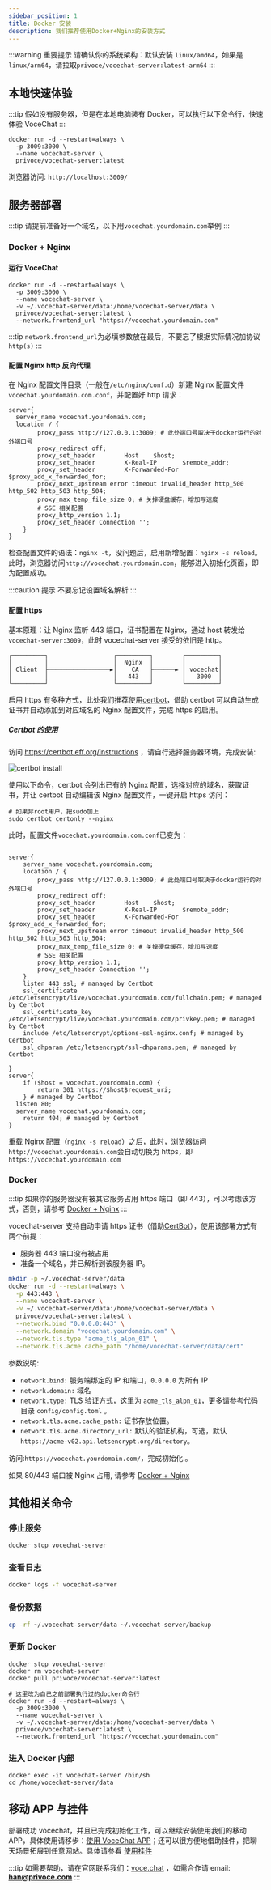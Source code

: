 ```yaml
---
sidebar_position: 1
title: Docker 安装
description: 我们推荐使用Docker+Nginx的安装方式
---
```


:::warning 重要提示
请确认你的系统架构：默认安装 `linux/amd64`，如果是 `linux/arm64`，请拉取`privoce/vocechat-server:latest-arm64`
:::

## 本地快速体验

:::tip
假如没有服务器，但是在本地电脑装有 Docker，可以执行以下命令行，快速体验 VoceChat
:::

```shell
docker run -d --restart=always \
  -p 3009:3000 \
  --name vocechat-server \
  privoce/vocechat-server:latest
```

浏览器访问: `http://localhost:3009/`

## 服务器部署

:::tip
请提前准备好一个域名，以下用`vocechat.yourdomain.com`举例
:::

### Docker + Nginx

#### 运行 VoceChat

```shell
docker run -d --restart=always \
  -p 3009:3000 \
  --name vocechat-server \
  -v ~/.vocechat-server/data:/home/vocechat-server/data \
  privoce/vocechat-server:latest \
  --network.frontend_url "https://vocechat.yourdomain.com"
```

:::tip
`network.frontend_url`为必填参数放在最后，不要忘了根据实际情况加协议`http(s)`
:::

#### 配置 Nginx http 反向代理

在 Nginx 配置文件目录（一般在`/etc/nginx/conf.d`）新建 Nginx 配置文件`vocechat.yourdomain.com.conf`，并配置好 http 请求：

```nginx
server{
  server_name vocechat.yourdomain.com;
  location / {
        proxy_pass http://127.0.0.1:3009; # 此处端口号取决于docker运行的对外端口号
        proxy_redirect off;
        proxy_set_header        Host    $host;
        proxy_set_header        X-Real-IP       $remote_addr;
        proxy_set_header        X-Forwarded-For $proxy_add_x_forwarded_for;
        proxy_next_upstream error timeout invalid_header http_500 http_502 http_503 http_504;
        proxy_max_temp_file_size 0; # 关掉硬盘缓存，增加写速度
        # SSE 相关配置
        proxy_http_version 1.1;
        proxy_set_header Connection '';
    }
}
```

检查配置文件的语法：`nginx -t`，没问题后，启用新增配置：`nginx -s reload`。此时，浏览器访问`http://vocechat.yourdomain.com`，能够进入初始化页面，即为配置成功。

:::caution 提示
不要忘记设置域名解析
:::

#### 配置 https

基本原理：让 Nginx 监听 443 端口，证书配置在 Nginx，通过 host 转发给 `vocechat-server:3009`，此时 vocechat-server 接受的依旧是 http。

```
┌─────────┐                  ┌─────────┐        ┌─────────┐
│         │                  │  Nginx  │        │         │
│ Client  ├─────────────────►│    CA   ├──────► │ vocechat│
│         │                  │   443   │        │   3000  │
└─────────┘                  └─────────┘        └─────────┘
```

启用 https 有多种方式，此处我们推荐使用[certbot](https://certbot.eff.org/instructions)，借助 certbot 可以自动生成证书并自动添加到对应域名的 Nginx 配置文件，完成 https 的启用。

##### Certbot 的使用

访问 https://certbot.eff.org/instructions ，请自行选择服务器环境，完成安装:

![certbot install](image/certbot.install.png)

使用以下命令，certbot 会列出已有的 Nginx 配置，选择对应的域名，获取证书，并让 certbot 自动编辑该 Nginx 配置文件，一键开启 https 访问：

```shell
# 如果非root用户，把sudo加上
sudo certbot certonly --nginx
```

此时，配置文件`vocechat.yourdomain.com.conf`已变为：

```nginx

server{
    server_name vocechat.yourdomain.com;
    location / {
        proxy_pass http://127.0.0.1:3009; # 此处端口号取决于docker运行的对外端口号
        proxy_redirect off;
        proxy_set_header        Host    $host;
        proxy_set_header        X-Real-IP       $remote_addr;
        proxy_set_header        X-Forwarded-For $proxy_add_x_forwarded_for;
        proxy_next_upstream error timeout invalid_header http_500 http_502 http_503 http_504;
        proxy_max_temp_file_size 0; # 关掉硬盘缓存，增加写速度
        # SSE 相关配置
        proxy_http_version 1.1;
        proxy_set_header Connection '';
    }
    listen 443 ssl; # managed by Certbot
    ssl_certificate /etc/letsencrypt/live/vocechat.yourdomain.com/fullchain.pem; # managed by Certbot
    ssl_certificate_key /etc/letsencrypt/live/vocechat.yourdomain.com/privkey.pem; # managed by Certbot
    include /etc/letsencrypt/options-ssl-nginx.conf; # managed by Certbot
    ssl_dhparam /etc/letsencrypt/ssl-dhparams.pem; # managed by Certbot

}
server{
    if ($host = vocechat.yourdomain.com) {
        return 301 https://$host$request_uri;
    } # managed by Certbot
  listen 80;
  server_name vocechat.yourdomain.com;
    return 404; # managed by Certbot
}

```

重载 Nginx 配置（`nginx -s reload`）之后，此时，浏览器访问`http://vocechat.yourdomain.com`会自动切换为 https，即`https://vocechat.yourdomain.com`

### Docker

:::tip
如果你的服务器没有被其它服务占用 https 端口（即 443），可以考虑该方式，否则，请参考 [Docker + Nginx](/install/install-by-docker#docker--nginx)
:::

vocechat-server 支持自动申请 https 证书（借助[CertBot](https://certbot.eff.org/pages/about)），使用该部署方式有两个前提：

- 服务器 443 端口没有被占用
- 准备一个域名，并已解析到该服务器 IP。

```bash
mkdir -p ~/.vocechat-server/data
docker run -d --restart=always \
  -p 443:443 \
  --name vocechat-server \
  -v ~/.vocechat-server/data:/home/vocechat-server/data \
  privoce/vocechat-server:latest \
  --network.bind "0.0.0.0:443" \
  --network.domain "vocechat.yourdomain.com" \
  --network.tls.type "acme_tls_alpn_01" \
  --network.tls.acme.cache_path "/home/vocechat-server/data/cert"
```

参数说明:

- `network.bind:` 服务端绑定的 IP 和端口，`0.0.0.0` 为所有 IP
- `network.domain:` 域名
- `network.type:` TLS 验证方式，这里为 `acme_tls_alpn_01`，更多请参考代码目录 `config/config.toml` 。
- `network.tls.acme.cache_path:` 证书存放位置。
- `network.tls.acme.directory_url:` 默认的验证机构，可选，默认 `https://acme-v02.api.letsencrypt.org/directory`。

访问:`https://vocechat.yourdomain.com/`，完成初始化 。

如果 80/443 端口被 Nginx 占用, 请参考 [Docker + Nginx](/install/install-by-docker#docker--nginx)

## 其他相关命令

### 停止服务

```bash
docker stop vocechat-server
```

### 查看日志

```bash
docker logs -f vocechat-server
```

### 备份数据

```bash
cp -rf ~/.vocechat-server/data ~/.vocechat-server/backup
```

### 更新 Docker

```shell
docker stop vocechat-server
docker rm vocechat-server
docker pull privoce/vocechat-server:latest

# 这里改为自己之前部署执行过的docker命令行
docker run -d --restart=always \
  -p 3009:3000 \
  --name vocechat-server \
  -v ~/.vocechat-server/data:/home/vocechat-server/data \
  privoce/vocechat-server:latest \
  --network.frontend_url "https://vocechat.yourdomain.com"
```

### 进入 Docker 内部

```shell
docker exec -it vocechat-server /bin/sh
cd /home/vocechat-server/data
```

## 移动 APP 与挂件

部署成功 vocechat，并且已完成初始化工作，可以继续安装使用我们的移动 APP，具体使用请移步：[使用 VoceChat APP](/mobile-app)；还可以很方便地借助挂件，把聊天场景拓展到任意网站。具体请参看 [使用挂件](/widget)

:::tip
如需要帮助，请在官网联系我们：[voce.chat](https://voce.chat) ，如需合作请 email: **han@privoce.com**
:::
